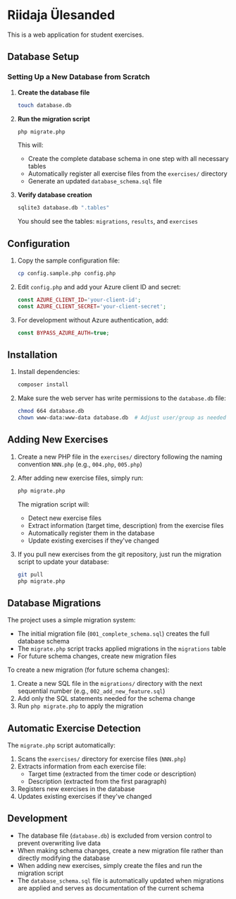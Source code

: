 # Riidaja Ülesanded

This is a web application for student exercises.

## Database Setup

### Setting Up a New Database from Scratch

1. **Create the database file**
   ```bash
   touch database.db
   ```

2. **Run the migration script**
   ```bash
   php migrate.php
   ```
   This will:
   - Create the complete database schema in one step with all necessary tables
   - Automatically register all exercise files from the `exercises/` directory
   - Generate an updated `database_schema.sql` file

3. **Verify database creation**
   ```bash
   sqlite3 database.db ".tables"
   ```
   You should see the tables: `migrations`, `results`, and `exercises`

## Configuration

1. Copy the sample configuration file:
   ```bash
   cp config.sample.php config.php
   ```

2. Edit `config.php` and add your Azure client ID and secret:
   ```php
   const AZURE_CLIENT_ID='your-client-id';
   const AZURE_CLIENT_SECRET='your-client-secret';
   ```

3. For development without Azure authentication, add:
   ```php
   const BYPASS_AZURE_AUTH=true;
   ```

## Installation

1. Install dependencies:
   ```bash
   composer install
   ```

2. Make sure the web server has write permissions to the `database.db` file:
   ```bash
   chmod 664 database.db
   chown www-data:www-data database.db  # Adjust user/group as needed for your web server
   ```

## Adding New Exercises

1. Create a new PHP file in the `exercises/` directory following the naming convention `NNN.php` (e.g., `004.php`, `005.php`)

2. After adding new exercise files, simply run:
   ```bash
   php migrate.php
   ```
   
   The migration script will:
   - Detect new exercise files
   - Extract information (target time, description) from the exercise files
   - Automatically register them in the database
   - Update existing exercises if they've changed

3. If you pull new exercises from the git repository, just run the migration script to update your database:
   ```bash
   git pull
   php migrate.php
   ```

## Database Migrations

The project uses a simple migration system:

- The initial migration file (`001_complete_schema.sql`) creates the full database schema
- The `migrate.php` script tracks applied migrations in the `migrations` table
- For future schema changes, create new migration files

To create a new migration (for future schema changes):

1. Create a new SQL file in the `migrations/` directory with the next sequential number (e.g., `002_add_new_feature.sql`)
2. Add only the SQL statements needed for the schema change
3. Run `php migrate.php` to apply the migration

## Automatic Exercise Detection

The `migrate.php` script automatically:

1. Scans the `exercises/` directory for exercise files (`NNN.php`)
2. Extracts information from each exercise file:
   - Target time (extracted from the timer code or description)
   - Description (extracted from the first paragraph)
3. Registers new exercises in the database
4. Updates existing exercises if they've changed

## Development

- The database file (`database.db`) is excluded from version control to prevent overwriting live data
- When making schema changes, create a new migration file rather than directly modifying the database
- When adding new exercises, simply create the files and run the migration script
- The `database_schema.sql` file is automatically updated when migrations are applied and serves as documentation of the current schema